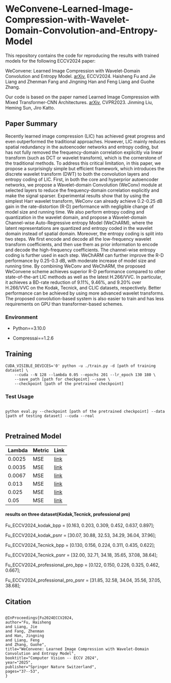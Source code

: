 # WeConvene-Learned-Image-Compression-with-Wavelet-Domain-Convolution-and-Entropy-Model
This repository contains the code for reproducing the results with trained models for the following ECCV2024 paper:

WeConvene: Learned Image Compression with Wavelet-Domain Convolution and Entropy Model. [arXiv](https://arxiv.org/abs/2407.09983), ECCV2024. Haisheng Fu and Jie Liang and Zhenman Fang and Jingning Han and Feng Liang and Guohe Zhang.

Our code is based on the paper named Learned Image Compression with Mixed Transformer-CNN Architectures. [arXiv](https://arxiv.org/abs/2303.14978), CVPR2023. Jinming Liu, Heming Sun, Jiro Katto.



## Paper Summary

Recently learned image compression (LIC) has achieved great progress and even outperformed the traditional approaches. However, LIC mainly reduces spatial redundancy in the autoencoder networks and entropy coding, but has not fully removed the frequency-domain correlation explicitly via linear transform (such as DCT or wavelet transform), which is the cornerstone of the traditional methods. To address this critical limitation, in this paper, we propose a surprisingly simple but efficient framework, which introduces the discrete wavelet transform (DWT) to both the convolution layers and entropy coding of LIC. First, in both the core and hyperprior autoencoder networks, we propose a Wavelet-domain Convolution (WeConv) module at selected layers to reduce the frequency-domain correlation explicitly and make the signal sparser. Experimental results show that by using the simplest Harr wavelet transform, WeConv can already achieve 0.2-0.25 dB gain in the rate-distortion (R-D) performance with negligible change of model size and running time. We also perform entropy coding and quantization in the wavelet domain, and propose a Wavelet-domain Channel-wise Auto-Regressive entropy Model (WeChARM), where the latent representations are quantized and entropy coded in the wavelet domain instead of spatial domain. Moreover, the entropy coding is split into two steps. We first encode and decode all the low-frequency wavelet transform coefficients, and then use them as prior information to encode and decode the high-frequency coefficients. The channel-wise entropy coding is further used in each step. WeChARM can further improve the R-D performance by 0.25-0.3 dB, with moderate increase of model size and running time. By combining WeConv and WeChARM, the proposed WeConvene scheme achieves superior R-D performance compared to other state-of-the-art LIC methods as well as the latest H.266/VVC. In particular, it achieves a BD-rate reduction of 9.11%, 9.46%, and 9.20% over H.266/VVC on the Kodak, Tecnick, and CLIC datasets, respectively. Better performance can be achieved by using more advanced wavelet transforms. The proposed convolution-based system is also easier to train and has less requirements on GPU than transformer-based schemes.

### Environment 

* Python==3.10.0

* Compressai==1.2.6

## Training
``` 
CUDA_VISIBLE_DEVICES='0' python -u ./train.py -d [path of training dataset] \
    --cuda --N 128 --lambda 0.05 --epochs 201 --lr_epoch 130 180 \
    --save_path [path for checkpoint] --save \
    --checkpoint [path of the pretrained checkpoint]
```


### Test Usage

```

python eval.py --checkpoint [path of the pretrained checkpoint] --data [path of testing dataset] --cuda --real
   
```


## Pretrained Model
| Lambda | Metric | Link |
|--------|--------|------|
| 0.0025   | MSE    |   [link](https://pan.baidu.com/s/1VaD4yzY0mwbcWp1XKERnqw?pwd=0ih5)   |
| 0.0035   | MSE    |   [link](https://pan.baidu.com/s/1VaD4yzY0mwbcWp1XKERnqw?pwd=0ih5)   |
| 0.0067   | MSE    |   [link](https://pan.baidu.com/s/1VaD4yzY0mwbcWp1XKERnqw?pwd=0ih5)   |
| 0.013    | MSE    |   [link](https://pan.baidu.com/s/1VaD4yzY0mwbcWp1XKERnqw?pwd=0ih5)   |
| 0.025    | MSE    |   [link](https://pan.baidu.com/s/1VaD4yzY0mwbcWp1XKERnqw?pwd=0ih5)   |
| 0.05     | MSE    |   [link](https://pan.baidu.com/s/1VaD4yzY0mwbcWp1XKERnqw?pwd=0ih5)   |



#### results on three dataset(Kodak,Tecnick, professional pro)
Fu_ECCV2024_kodak_bpp = [0.163, 0.203, 0.309, 0.452, 0.637, 0.897];

Fu_ECCV2024_kodak_psnr = [30.07, 30.88, 32.53, 34.29, 36.04, 37.96];

Fu_ECCV2024_Tecnick_bpp = [0.130, 0.156, 0.224, 0.311, 0.435, 0.622];

Fu_ECCV2024_Tecnick_psnr = [32.00, 32.71, 34.18, 35.65, 37.08, 38.64];

Fu_ECCV2024_professional_pro_bpp = [0.122, 0.150, 0.226, 0.325, 0.462, 0.667];

Fu_ECCV2024_professional_pro_psnr = [31.85, 32.58, 34.04, 35.56, 37.05, 38.68];

## Citation
```

@InProceedings{Fu2024ECCV2024,
author="Fu, Haisheng
and Liang, Jie
and Fang, Zhenman
and Han, Jingning
and Liang, Feng
and Zhang, Guohe",
title="WeConvene: Learned Image Compression with Wavelet-Domain Convolution and Entropy Model",
booktitle="Computer Vision -- ECCV 2024",
year="2025",
publisher="Springer Nature Switzerland",
pages="37--53",
}

```



